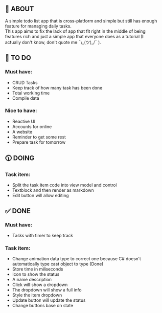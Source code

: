 ## 📖 ABOUT
A simple todo list app that is cross-platform and simple but still has enough feature for managing daily tasks.</br>
This app aims to fix the lack of app that fit right in the middle of being features rich and just a simple app that everyone does as a tutorial (I actually don't know, don't quote me ¯\\\_(ツ)_/¯ ). </br>

## 🎯 TO DO
### Must have:
- CRUD Tasks
- Keep track of how many task has been done
- Total working time
- Compile data

### Nice to have:
- Reactive UI
- Accounts for online
- A website
- Reminder to get some rest
- Prepare task for tomorrow

## 🕦 DOING
### Task item:
- Split the task item code into view model and control
- Textblock and then render as markdown
- Edit button will allow editing

## ✅ DONE
### Must have:
- Tasks with timer to keep track

### Task item:
- Change animation data type to correct one because C# doesn't automatically type cast object to type (Done)
- Store time in miliseconds
- Icon to show the status
- A name description
- Click will show a dropdown
- The dropdown will show a full info
- Style the item dropdown
- Update button will update the status
- Change buttons base on state

